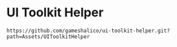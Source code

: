 # UI Toolkit Helper
```
https://github.com/gameshalico/ui-toolkit-helper.git?path=Assets/UIToolkitHelper
```
